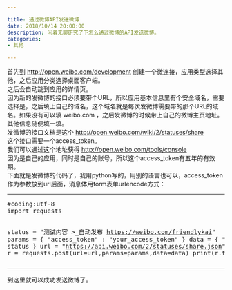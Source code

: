 ```yaml
---

title: 通过微博API发送微博  
date: 2018/10/14 20:00:00  
description: 闲着无聊研究了下怎么通过微博的API发送微博。  
categories: 
- 其他

---
```


首先到 http://open.weibo.com/development 创建一个微连接，应用类型选择其他，之后应用分类选择桌面客户端。  
之后会自动跳到应用的详情页。  
因为新的发微博的接口必须要带个URL，所以应用基本信息里有个安全域名，需要选择是，之后填上自己的域名，这个域名就是每次发微博需要带的那个URL的域名。如果没有可以填 weibo.com ，之后发微博的时候带上自己的微博主页地址。  
其他信息随便填一填。  
发微博的接口文档是这个 http://open.weibo.com/wiki/2/statuses/share  
这个接口需要一个access_token。  
我们可以通过这个地址获得 http://open.weibo.com/tools/console  
因为是自己的应用，同时是自己的账号，所以这个access_token有五年的有效期。  
下面就是发微博的代码了，我用python写的，用别的语言也可以，access_token作为参数放到url后面，消息体用form表单urlencode方式：  
<hr/>
<pre>
#coding:utf-8
import requests

status = "测试内容 >_自动发布 https://weibo.com/friendlykai"
params = { "access_token" : "your_access_token" }
data = { "status" : status }
url = "https://api.weibo.com/2/statuses/share.json"
r = requests.post(url=url,params=params,data=data)
print(r.text)
</pre>  
<hr/>
到这里就可以成功发送微博了。  
